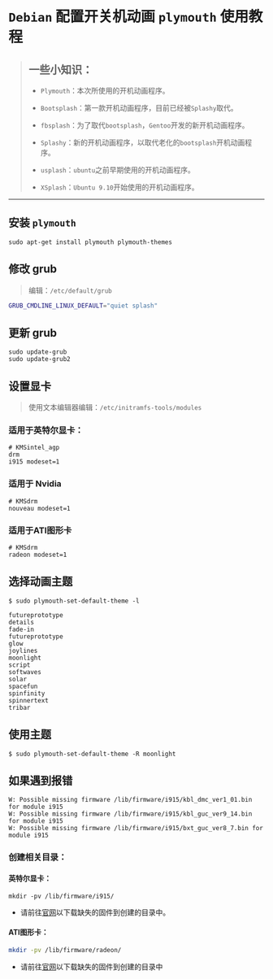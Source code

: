 # `Debian` 配置开关机动画 `plymouth` 使用教程

> ## 一些小知识：
> 
> - `Plymouth`：本次所使用的开机动画程序。
> 
> - `Bootsplash`：第一款开机动画程序，目前已经被`Splashy`取代。
> 
> - `fbsplash`：为了取代`bootsplash`，`Gentoo`开发的新开机动画程序。
> 
> - `Splashy`：新的开机动画程序，以取代老化的`bootsplash`开机动画程序。
> 
> - `usplash`：`ubuntu`之前早期使用的开机动画程序。
> 
> - `XSplash`：`Ubuntu 9.10`开始使用的开机动画程序。

-----

## 安装 `plymouth`

```shell
sudo apt-get install plymouth plymouth-themes
```

## 修改 grub

> 编辑：`/etc/default/grub`

```bash
GRUB_CMDLINE_LINUX_DEFAULT="quiet splash"
```

## 更新 grub

```shell
sudo update-grub 
sudo update-grub2
```

## 设置显卡

> 使用文本编辑器编辑：`/etc/initramfs-tools/modules`

### 适用于英特尔显卡：

```shell
# KMSintel_agp
drm
i915 modeset=1
```

### 适用于 Nvidia

```shell
# KMSdrm
nouveau modeset=1
```

### 适用于ATI图形卡

```shell
# KMSdrm
radeon modeset=1
```

## 选择动画主题

```shell
$ sudo plymouth-set-default-theme -l

futureprototype  
details  
fade-in  
futureprototype  
glow  
joylines  
moonlight  
script  
softwaves  
solar  
spacefun  
spinfinity  
spinnertext  
tribar
```

## 使用主题

```shell
$ sudo plymouth-set-default-theme -R moonlight
```

## 如果遇到报错

```shell
W: Possible missing firmware /lib/firmware/i915/kbl_dmc_ver1_01.bin for module i915
W: Possible missing firmware /lib/firmware/i915/kbl_guc_ver9_14.bin for module i915
W: Possible missing firmware /lib/firmware/i915/bxt_guc_ver8_7.bin for module i915
```

### 创建相关目录：

#### 英特尔显卡：

```shell
mkdir -pv /lib/firmware/i915/
```

- 请前往[官网](https://git.kernel.org/pub/scm/linux/kernel/git/firmware/linux-firmware.git/tree/i915)以下载缺失的固件到创建的目录中。

#### ATI图形卡：

```bash
mkdir -pv /lib/firmware/radeon/
```

- 请前往[官网](https://git.kernel.org/pub/scm/linux/kernel/git/firmware/linux-firmware.git/tree/radeon)以下载缺失的固件到创建的目录中
